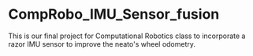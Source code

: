 # CompRobo_IMU_Sensor_fusion
This is our final project for Computational Robotics class to incorporate a razor IMU sensor to improve the neato's wheel odometry.
